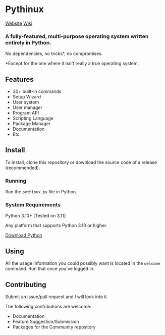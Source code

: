 # Pythinux
[Website](https://pythinux.gordinator.org) [Wiki](https://wiki.pythinux.gordinator.org)
### A fully-featured, multi-purpose operating system written entirely in Python.
No dependencies, no tricks*, no compromises. 

*Except for the one where it isn't really a true operating system.
## Features
* 30+ built-in commands
* Setup Wizard
* User system
* User manager
* Program API
* Scripting Language
* Package Manager
* Documentation
* Etc.

## Install
To install, clone this repository or download the source code of a release (recommended).
### Running
Run the `pythinux.py` file in Python.
### System Requirements
Python 3.10+ [Tested on 3.11]

Any platform that supports Python 3.10 or higher.

[Download Python](https://python.org/)
## Using
All the usage information you could possibly want is located in the `welcome` command. Run that once you've logged in.
## Contributing
Submit an issue/pull request and I will look into it.

The following contributions are welcome:
* Documentation
* Feature Suggestion/Submission
* Packages for the Community repository

